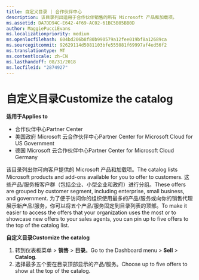 ```yaml
---
title: 自定义目录 | 合作伙伴中心
description: 该目录列出适用于合作伙伴销售的所有 Microsoft 产品和加载项。
ms.assetid: DA7DD94C-E642-4F69-AC02-61BC5B05BB0D
author: MaggiePucciEvans
ms.localizationpriority: medium
ms.openlocfilehash: 604bd206b8f80b990579a12fee019bf8a12689ca
ms.sourcegitcommit: 92629114d5081103bfe555081f69997af4ed56f2
ms.translationtype: MT
ms.contentlocale: zh-CN
ms.lasthandoff: 08/31/2018
ms.locfileid: "2874927"
---
```

# <a name="customize-the-catalog"></a><span data-ttu-id="1cfb3-103">自定义目录</span><span class="sxs-lookup"><span data-stu-id="1cfb3-103">Customize the catalog</span></span>

**<span data-ttu-id="1cfb3-104">适用于</span><span class="sxs-lookup"><span data-stu-id="1cfb3-104">Applies to</span></span>**

-  <span data-ttu-id="1cfb3-105">合作伙伴中心</span><span class="sxs-lookup"><span data-stu-id="1cfb3-105">Partner Center</span></span>
-  <span data-ttu-id="1cfb3-106">美国政府 Microsoft 云合作伙伴中心</span><span class="sxs-lookup"><span data-stu-id="1cfb3-106">Partner Center for Microsoft Cloud for US Government</span></span>
-  <span data-ttu-id="1cfb3-107">德国 Microsoft 云合作伙伴中心</span><span class="sxs-lookup"><span data-stu-id="1cfb3-107">Partner Center for Microsoft Cloud Germany</span></span>

<span data-ttu-id="1cfb3-108">该目录列出你可向客户提供的 Microsoft 产品和加载项。</span><span class="sxs-lookup"><span data-stu-id="1cfb3-108">The catalog lists Microsoft products and add-ons available for you to offer to customers.</span></span> <span data-ttu-id="1cfb3-109">这些产品/服务按客户群（包括企业、小型企业和政府）进行分组。</span><span class="sxs-lookup"><span data-stu-id="1cfb3-109">These offers are grouped by customer segment, including enterprise, small business, and government.</span></span> <span data-ttu-id="1cfb3-110">为了便于访问你的组织使用最多的产品/服务或向你的销售代理展示新产品/服务，你可以将五个产品/服务固定到目录列表的顶部。</span><span class="sxs-lookup"><span data-stu-id="1cfb3-110">To make it easier to access the offers that your organization uses the most or to showcase new offers to your sales agents, you can pin up to five offers to the top of the catalog list.</span></span>

**<span data-ttu-id="1cfb3-111">自定义目录</span><span class="sxs-lookup"><span data-stu-id="1cfb3-111">Customize the catalog</span></span>**

1.  <span data-ttu-id="1cfb3-112">转到仪表板菜单 &gt; **销售** &gt; **目录**。</span><span class="sxs-lookup"><span data-stu-id="1cfb3-112">Go to the Dashboard menu &gt; **Sell** &gt; **Catalog**.</span></span>
2.  <span data-ttu-id="1cfb3-113">选择最多五个要在目录顶部显示的产品/服务。</span><span class="sxs-lookup"><span data-stu-id="1cfb3-113">Choose up to five offers to show at the top of the catalog.</span></span>

 

 



